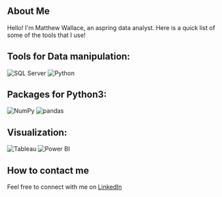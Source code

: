 
## About Me

Hello! I'm Matthew Wallace, an aspring  data analyst. Here is a quick list of some of the tools that I use!

## Tools for  Data manipulation:


![SQL Server](https://img.icons8.com/color/48/000000/microsoft-sql-server.png)  ![Python](https://img.icons8.com/color/48/000000/python.png) 

##  Packages for Python3:
![NumPy](https://img.icons8.com/color/48/000000/numpy.png)  ![pandas](https://img.icons8.com/color/48/000000/pandas.png)
## Visualization:


![Tableau](https://img.icons8.com/color/48/000000/tableau-software.png) ![Power BI](https://img.icons8.com/color/48/000000/power-bi.png)


## How to contact me

Feel free to connect with me on [LinkedIn](https://www.linkedin.com/in/matthew-p-wallace/) 
